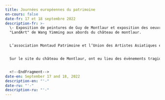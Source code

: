 ```yaml
---
title: Journées européennes du patrimoine
en-cours: false
date-fr: 17 et 18 septembre 2022
description-fr: >-
  \-﻿ Exposition de peintures de Guy de Montlaur et exposition des oeuvres
  "LandArt" de Wang Yimming aux abords du château de montlaur.


  L’association Montaud Patrimoine et l’Union des Artistes Asiatiques en France organisent une exposition d’œuvres « Landart » de Wang Yiming. L’artiste a souhaité que cette exposition soit une réflexion sur les conflits et la réconciliation entre les hommes.


  Sur le site du château de Montlaur, ont eu lieu des évènements tragiques lors du siège de 1622 pendant les guerres de religion : la quasi-totalité des hommes qui défendirent le château furent massacrés au nom de Dieu et de la Religion. Le conflit de la Seconde Guerre Mondiale est également évoqué par les deux artistes : par les colombes Loungta de Wang autour du château et ses expositions programmées cet automne sur les plages du débarquement en Normandie, et par Montlaur qui participa au Débarquement de Normandie ; son exposition est centrée sur les longs et sanglants combats qui s’ensuivirent.


  <!--EndFragment-->
date-en: September 17 and 18, 2022
description-en: "'﻿-"
date-ru: "'-"
description-ru: "'﻿-"
---
```

